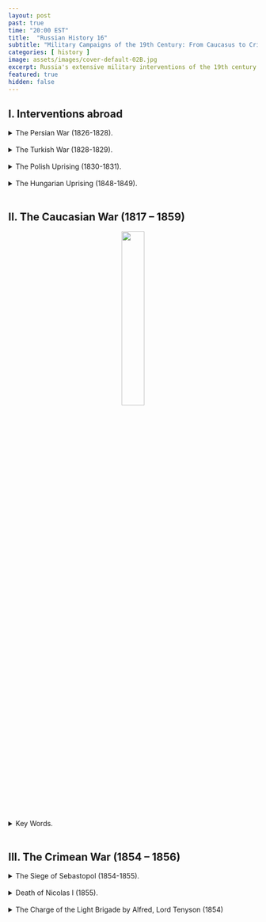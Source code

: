 ```yaml
---
layout: post
past: true
time: "20:00 EST"
title:  "Russian History 16"
subtitle: "Military Campaigns of the 19th Century: From Caucasus to Crimea"
categories: [ history ]
image: assets/images/cover-default-02B.jpg
excerpt: Russia's extensive military interventions of the 19th century include the Persian and Turkish Wars, the suppression of uprisings in Poland and Hungary, the protracted Caucasian War, and the pivotal Crimean War.
featured: true
hidden: false
---
```


## I. Interventions abroad 

<details>
   <summary>The Persian War (1826-1828).</summary>
      <ul>
         <li>Griboyedov.</li>
      </ul>
</details>
<br>

<details>
   <summary>The Turkish War (1828-1829).</summary>
   <br>
   <ul>
      <li>The Greek-Turkish war of national liberation;</li>
      <li>Lord Byron;</li>
      <li>The Navarin naval battle.</li>
   </ul>
   <br>
  <figure style="text-align: center;">
    <img src="{{ site.baseurl }}/assets/images/2021-05-24-img_01.jpg" 
         style="width: 45%;"/>
      <figcaption style="font-style: italic; font-size: 10;">Pushkin’s 'Journey to Erzurum'</figcaption>
  </figure>
</details>
<br>

<details>
   <summary>The Polish Uprising (1830-1831).</summary>
   <br>
   <figure style="text-align: center;"><img src="{{ site.baseurl }}/assets/images/2021-05-24-img_02.jpg" style="width: 45%;"/><figcaption style="font-style: italic; font-size: 10;">Russia is the policeman of Europe.</figcaption>
   </figure>
   <ul>
      <li>Karolina Sobańska: Secretary to Count General de Witt, her official lover: both agents of the Russian secret police! Her sister, Evelina Gańska, later married Balzac;</li>
      <li>Pushkin: “Ja vas ljubil” (Lecture 15);</li>
      <li>Adam Mickiewicz: A trip to Crimea on the “Karolina” yacht  (probably the only case in the history of literature where a secret police operation resulted in a poetic  masterpiece).</li>
   </ul>
   <br>
</details>
<br>

<details>
   <summary>The Hungarian Uprising (1848-1849).</summary>
   <br>
   <ul>
      <li>Nicolas I sent in an army 280 000 strong;</li>
      <li>13 martyrs hanged;</li>
      <li>Sandor Petőfi (blowing up of his statue in Bratislava in 1919; finding of his skeleton in 1990 in Siberia);</li>
      <li><a href="https://www.gutenberg.org/files/40163/40163-h/40163-h.htm">Arminius Vambéry</a>.</li>
      </ul>
   <figure style="text-align: center;"><img src="{{ site.baseurl }}/assets/images/2021-05-24-img_03.jpg" style="height: 60px;"/><img src="{{ site.baseurl }}/assets/images/2021-05-24-img_04.jpg" style="height: 60px;"/></figure>
   <figure style="text-align: center;"><img src="{{ site.baseurl }}/assets/images/2021-05-24-img_05.jpg" style="width: 30%;"/><figcaption style="font-style: italic; font-size: 10;">Vámbéry’s journey to Bukhara (as Raşit Efendi).</figcaption></figure>
   <br>
</details>
<br>

## II. The Caucasian War (1817 – 1859)
<div style="text-align: center;"><img src="{{ site.baseurl }}/assets/images/2021-05-24-img_06.jpg" style="width: 30%"/></div>
<br>
<details>
   <summary>Key Words.</summary>
   <ul>
      <li>Circassians;</li>
      <li>Shaov;</li>
      <li>Chechens;</li>
      <li>Avars;</li>
      <li>Shamil;</li>
      <li>Leo Tolstoy; <a href="http://www.online-literature.com/tolstoy/hadji-murad/1/">Hadji Murad</a>.</li>
   </ul>
</details>
<br>

## III. The Crimean War (1854 – 1856)

<details>
   <summary>The Siege of Sebastopol (1854-1855).</summary>
   <br>
   <figure style="text-align: center;"><img src="{{ site.baseurl }}/assets/images/2021-05-24-img_07.jpg" style="width: 30%;"/><figcaption style="font-style: italic; font-size: 10;">Montreal, Place du Canada: one of the Russian guns seized by the British troops in Sebastopol.</figcaption></figure>
   <br>
</details>
<br>

<details>
   <summary>Death of Nicolas I (1855).</summary>
   <ul>
      <li>Probable suicide;</li>
      <li>Nicolas I's personal doctor left Russia immediately;</li>
      <li>The Tzar formally prohibited an autopsy.</li>
   </ul>
</details>
<br>

<details>
   <summary>The Charge of the Light Brigade by Alfred, Lord Tenyson (1854)</summary>
   <div>
      I<br>
      Half a league, half a league,<br>
      Half a league onward,<br>
      All in the valley of Death<br>
         Rode the six hundred.<br>
      “Forward, the Light Brigade!<br>
      Charge for the guns!” he said.<br>
      Into the valley of Death<br>
         Rode the six hundred.<br>
      <br>
      II<br>
      “Forward, the Light Brigade!”<br>
      Was there a man dismayed?<br>
      Not though the soldier knew<br>
         Someone had blundered.<br>
         Theirs not to make reply,<br>
         Theirs not to reason why,<br>
         Theirs but to do and die.<br>
         Into the valley of Death<br>
         Rode the six hundred.<br>
         <br>
      III<br>
      Cannon to right of them,<br>
      Cannon to left of them,<br>
      Cannon in front of them<br>
         Volleyed and thundered;<br>
      Stormed at with shot and shell,<br>
      Boldly they rode and well,<br>
      Into the jaws of Death,<br>
      Into the mouth of hell<br>
         Rode the six hundred.<br>
      <br>
      IV<br>
      Flashed all their sabres bare,<br>
      Flashed as they turned in air<br>
      Sabring the gunners there,<br>
      Charging an army, while<br>
         All the world wondered.<br>
      Plunged in the battery-smoke<br>
      Right through the line they broke;<br>
      Cossack and Russian<br>
      Reeled from the sabre stroke<br>
         Shattered and sundered.<br>
      Then they rode back, but not<br>
         Not the six hundred.<br>
      <br>
      V<br>
      Cannon to right of them,<br>
      Cannon to left of them,<br>
      Cannon behind them<br>
         Volleyed and thundered;<br>
      Stormed at with shot and shell,<br>
      While horse and hero fell.<br>
      They that had fought so well<br>
      Came through the jaws of Death,<br>
      Back from the mouth of hell,<br>
      All that was left of them,<br>
         Left of six hundred.<br>
      <br>
      VI<br>
      When can their glory fade?<br>
      O the wild charge they made!<br>
         All the world wondered.<br>
      Honour the charge they made!<br>
      Honour the Light Brigade,<br>
         Noble six hundred!<br>
   </div>
</details>
<br>